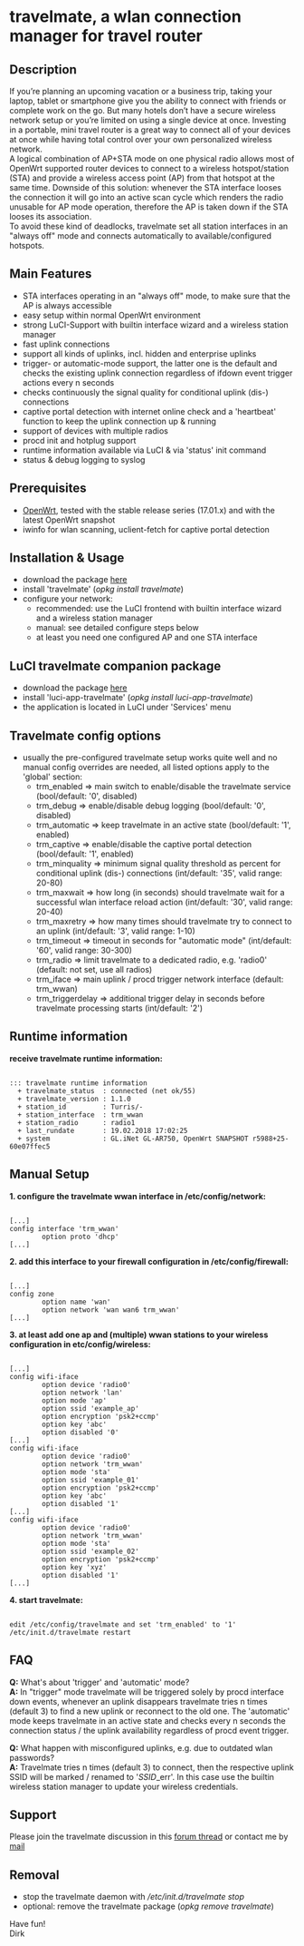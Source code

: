 # travelmate, a wlan connection manager for travel router

## Description
If you’re planning an upcoming vacation or a business trip, taking your laptop, tablet or smartphone give you the ability to connect with friends or complete work on the go. But many hotels don’t have a secure wireless network setup or you’re limited on using a single device at once. Investing in a portable, mini travel router is a great way to connect all of your devices at once while having total control over your own personalized wireless network.  
A logical combination of AP+STA mode on one physical radio allows most of OpenWrt supported router devices to connect to a wireless hotspot/station (STA) and provide a wireless access point (AP) from that hotspot at the same time. Downside of this solution: whenever the STA interface looses the connection it will go into an active scan cycle which renders the radio unusable for AP mode operation, therefore the AP is taken down if the STA looses its association.  
To avoid these kind of deadlocks, travelmate set all station interfaces in an "always off" mode and connects automatically to available/configured hotspots.  

## Main Features
* STA interfaces operating in an "always off" mode, to make sure that the AP is always accessible
* easy setup within normal OpenWrt environment
* strong LuCI-Support with builtin interface wizard and a wireless station manager
* fast uplink connections
* support all kinds of uplinks, incl. hidden and enterprise uplinks
* trigger- or automatic-mode support, the latter one is the default and checks the existing uplink connection regardless of ifdown event trigger actions every n seconds
* checks continuously the signal quality for conditional uplink (dis-) connections
* captive portal detection with internet online check and a 'heartbeat' function to keep the uplink connection up & running
* support of devices with multiple radios
* procd init and hotplug support
* runtime information available via LuCI & via 'status' init command
* status & debug logging to syslog

## Prerequisites
* [OpenWrt](https://openwrt.org), tested with the stable release series (17.01.x) and with the latest OpenWrt snapshot
* iwinfo for wlan scanning, uclient-fetch for captive portal detection

## Installation & Usage
* download the package [here](https://downloads.openwrt.org/snapshots/packages/x86_64/packages)
* install 'travelmate' (_opkg install travelmate_)
* configure your network:
    * recommended: use the LuCI frontend with builtin interface wizard and a wireless station manager
    * manual: see detailed configure steps below
    * at least you need one configured AP and one STA interface

## LuCI travelmate companion package
* download the package [here](https://downloads.openwrt.org/snapshots/packages/x86_64/luci)
* install 'luci-app-travelmate' (_opkg install luci-app-travelmate_)
* the application is located in LuCI under 'Services' menu

## Travelmate config options
* usually the pre-configured travelmate setup works quite well and no manual config overrides are needed, all listed options apply to the 'global' section:
    * trm\_enabled => main switch to enable/disable the travelmate service (bool/default: '0', disabled)
    * trm\_debug => enable/disable debug logging (bool/default: '0', disabled)
    * trm\_automatic => keep travelmate in an active state (bool/default: '1', enabled)
    * trm\_captive => enable/disable the captive portal detection (bool/default: '1', enabled)
    * trm\_minquality => minimum signal quality threshold as percent for conditional uplink (dis-) connections (int/default: '35', valid range: 20-80)
    * trm\_maxwait => how long (in seconds) should travelmate wait for a successful wlan interface reload action (int/default: '30', valid range: 20-40)
    * trm\_maxretry => how many times should travelmate try to connect to an uplink (int/default: '3', valid range: 1-10)
    * trm\_timeout => timeout in seconds for "automatic mode" (int/default: '60', valid range: 30-300)
    * trm\_radio => limit travelmate to a dedicated radio, e.g. 'radio0' (default: not set, use all radios)
    * trm\_iface => main uplink / procd trigger network interface (default: trm_wwan)
    * trm\_triggerdelay => additional trigger delay in seconds before travelmate processing starts (int/default: '2')

## Runtime information

**receive travelmate runtime information:**
<pre><code>
::: travelmate runtime information
  + travelmate_status  : connected (net ok/55)
  + travelmate_version : 1.1.0
  + station_id         : Turris/-
  + station_interface  : trm_wwan
  + station_radio      : radio1
  + last_rundate       : 19.02.2018 17:02:25
  + system             : GL.iNet GL-AR750, OpenWrt SNAPSHOT r5988+25-60e07ffec5
</code></pre>

## Manual Setup
**1. configure the travelmate wwan interface in /etc/config/network:**
<pre><code>
[...]
config interface 'trm_wwan'
        option proto 'dhcp'
[...]
</code></pre>

**2. add this interface to your firewall configuration in /etc/config/firewall:**
<pre><code>
[...]
config zone
        option name 'wan'
        option network 'wan wan6 trm_wwan'
[...]
</code></pre>

**3. at least add one ap and (multiple) wwan stations to your wireless configuration in etc/config/wireless:**
<pre><code>
[...]
config wifi-iface
        option device 'radio0'
        option network 'lan'
        option mode 'ap'
        option ssid 'example_ap'
        option encryption 'psk2+ccmp'
        option key 'abc'
        option disabled '0'
[...]
config wifi-iface
        option device 'radio0'
        option network 'trm_wwan'
        option mode 'sta'
        option ssid 'example_01'
        option encryption 'psk2+ccmp'
        option key 'abc'
        option disabled '1'
[...]
config wifi-iface
        option device 'radio0'
        option network 'trm_wwan'
        option mode 'sta'
        option ssid 'example_02'
        option encryption 'psk2+ccmp'
        option key 'xyz'
        option disabled '1'
[...]
</code></pre>

**4. start travelmate:**
<pre><code>
edit /etc/config/travelmate and set 'trm_enabled' to '1'
/etc/init.d/travelmate restart
</code></pre>

## FAQ
**Q:** What's about 'trigger' and 'automatic' mode?  
**A:** In "trigger" mode travelmate will be triggered solely by procd interface down events, whenever an uplink disappears travelmate tries n times (default 3) to find a new uplink or reconnect to the old one. The 'automatic' mode keeps travelmate in an active state and checks every n seconds the connection status / the uplink availability regardless of procd event trigger.  

**Q:** What happen with misconfigured uplinks, e.g. due to outdated wlan passwords?  
**A:** Travelmate tries n times (default 3) to connect, then the respective uplink SSID will be marked / renamed to '_SSID_\_err'. In this case use the builtin wireless station manager to update your wireless credentials.  

## Support
Please join the travelmate discussion in this [forum thread](https://forum.lede-project.org/t/travelmate-support-thread/5155) or contact me by [mail](mailto:dev@brenken.org)  

## Removal
* stop the travelmate daemon with _/etc/init.d/travelmate stop_
* optional: remove the travelmate package (_opkg remove travelmate_)

Have fun!  
Dirk  
